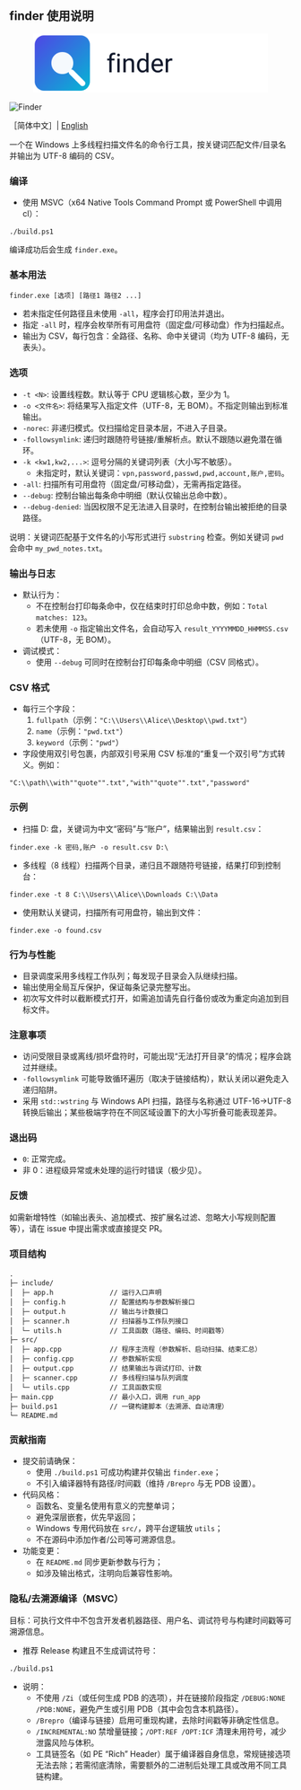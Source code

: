 ## finder 使用说明

<p align="center">
  <img src="assets/logo.svg" alt="finder logo" width="420" />
</p>

![Finder](https://socialify.git.ci/adeljck/Finder/image?description=1&descriptionEditable=Windows后渗透工具&font=Bitter&forks=1&issues=1&language=1&logo=https://avatars.githubusercontent.com/u/24542600?v=4&name=1&owner=1&pattern=Circuit%20Board&pulls=1&stargazers=1&theme=Dark)


［简体中文］| [English](README_en.md)

一个在 Windows 上多线程扫描文件名的命令行工具，按关键词匹配文件/目录名并输出为 UTF-8 编码的 CSV。

### 编译

- 使用 MSVC（x64 Native Tools Command Prompt 或 PowerShell 中调用 cl）：

```
./build.ps1
```

编译成功后会生成 `finder.exe`。

### 基本用法

```
finder.exe [选项] [路径1 路径2 ...]
```

- 若未指定任何路径且未使用 `-all`，程序会打印用法并退出。
- 指定 `-all` 时，程序会枚举所有可用盘符（固定盘/可移动盘）作为扫描起点。
- 输出为 CSV，每行包含：全路径、名称、命中关键词（均为 UTF-8 编码，无表头）。

### 选项

- `-t <N>`: 设置线程数。默认等于 CPU 逻辑核心数，至少为 1。
- `-o <文件名>`: 将结果写入指定文件（UTF-8，无 BOM）。不指定则输出到标准输出。
- `-norec`: 非递归模式。仅扫描给定目录本层，不进入子目录。
- `-followsymlink`: 递归时跟随符号链接/重解析点。默认不跟随以避免潜在循环。
- `-k <kw1,kw2,...>`: 逗号分隔的关键词列表（大小写不敏感）。
  - 未指定时，默认关键词：`vpn,password,passwd,pwd,account,账户,密码`。
- `-all`: 扫描所有可用盘符（固定盘/可移动盘），无需再指定路径。
- `--debug`: 控制台输出每条命中明细（默认仅输出总命中数）。
- `--debug-denied`: 当因权限不足无法进入目录时，在控制台输出被拒绝的目录路径。

说明：关键词匹配基于文件名的小写形式进行 `substring` 检查。例如关键词 `pwd` 会命中 `my_pwd_notes.txt`。

### 输出与日志

- 默认行为：
  - 不在控制台打印每条命中，仅在结束时打印总命中数，例如：`Total matches: 123`。
  - 若未使用 `-o` 指定输出文件名，会自动写入 `result_YYYYMMDD_HHMMSS.csv`（UTF-8，无 BOM）。
- 调试模式：
  - 使用 `--debug` 可同时在控制台打印每条命中明细（CSV 同格式）。

### CSV 格式

- 每行三个字段：
  1. `fullpath`（示例：`"C:\\Users\\Alice\\Desktop\\pwd.txt"`）
  2. `name`（示例：`"pwd.txt"`）
  3. `keyword`（示例：`"pwd"`）
- 字段使用双引号包裹，内部双引号采用 CSV 标准的“重复一个双引号”方式转义。例如：

```
"C:\\path\\with""quote"".txt","with""quote"".txt","password"
```

### 示例

- 扫描 D: 盘，关键词为中文“密码”与“账户”，结果输出到 `result.csv`：

```
finder.exe -k 密码,账户 -o result.csv D:\
```

- 多线程（8 线程）扫描两个目录，递归且不跟随符号链接，结果打印到控制台：

```
finder.exe -t 8 C:\\Users\\Alice\\Downloads C:\\Data
```

- 使用默认关键词，扫描所有可用盘符，输出到文件：

```
finder.exe -o found.csv
```

### 行为与性能

- 目录调度采用多线程工作队列；每发现子目录会入队继续扫描。
- 输出使用全局互斥保护，保证每条记录完整写出。
- 初次写文件时以截断模式打开，如需追加请先自行备份或改为重定向追加到目标文件。

### 注意事项

- 访问受限目录或离线/损坏盘符时，可能出现“无法打开目录”的情况；程序会跳过并继续。
- `-followsymlink` 可能导致循环遍历（取决于链接结构），默认关闭以避免走入递归陷阱。
- 采用 `std::wstring` 与 Windows API 扫描，路径与名称通过 UTF-16→UTF-8 转换后输出；某些极端字符在不同区域设置下的大小写折叠可能表现差异。

### 退出码

- `0`: 正常完成。
- 非 0：进程级异常或未处理的运行时错误（极少见）。

### 反馈

如需新增特性（如输出表头、追加模式、按扩展名过滤、忽略大小写规则配置等），请在 issue 中提出需求或直接提交 PR。

### 项目结构

```
.
├─ include/
│  ├─ app.h              // 运行入口声明
│  ├─ config.h           // 配置结构与参数解析接口
│  ├─ output.h           // 输出与计数接口
│  ├─ scanner.h          // 扫描器与工作队列接口
│  └─ utils.h            // 工具函数（路径、编码、时间戳等）
├─ src/
│  ├─ app.cpp            // 程序主流程（参数解析、启动扫描、结束汇总）
│  ├─ config.cpp         // 参数解析实现
│  ├─ output.cpp         // 结果输出与调试打印、计数
│  ├─ scanner.cpp        // 多线程扫描与队列调度
│  └─ utils.cpp          // 工具函数实现
├─ main.cpp              // 最小入口，调用 run_app
├─ build.ps1             // 一键构建脚本（去溯源、自动清理）
└─ README.md
```

### 贡献指南

- 提交前请确保：
  - 使用 `./build.ps1` 可成功构建并仅输出 `finder.exe`；
  - 不引入编译器特有路径/时间戳（维持 `/Brepro` 与无 PDB 设置）。
- 代码风格：
  - 函数名、变量名使用有意义的完整单词；
  - 避免深层嵌套，优先早返回；
  - Windows 专用代码放在 `src/`，跨平台逻辑放 `utils`；
  - 不在源码中添加作者/公司等可溯源信息。
- 功能变更：
  - 在 `README.md` 同步更新参数与行为；
  - 如涉及输出格式，注明向后兼容性影响。

### 隐私/去溯源编译（MSVC）

目标：可执行文件中不包含开发者机器路径、用户名、调试符号与构建时间戳等可溯源信息。

- 推荐 Release 构建且不生成调试符号：

```
./build.ps1
```

- 说明：
  - 不使用 `/Zi`（或任何生成 PDB 的选项），并在链接阶段指定 `/DEBUG:NONE /PDB:NONE`，避免产生或引用 PDB（其中会包含本机路径）。
  - `/Brepro`（编译与链接）启用可重现构建，去除时间戳等非确定性信息。
  - `/INCREMENTAL:NO` 禁增量链接；`/OPT:REF /OPT:ICF` 清理未用符号，减少泄露风险与体积。
  - 工具链签名（如 PE “Rich” Header）属于编译器自身信息，常规链接选项无法去除；若需彻底清除，需要额外的二进制后处理工具或改用不同工具链构建。


